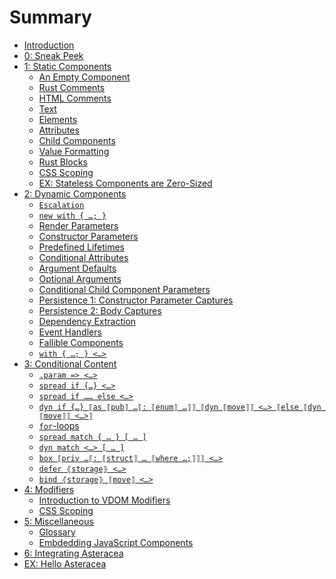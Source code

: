 # Summary

- [Introduction](./intro.md)
- [0: Sneak Peek](./0_sneak_peek.md)
- [1: Static Components](./static_components/index.md)
  - [An Empty Component](./static_components/empty_component.md)
  - [Rust Comments](./static_components/rust_comments.md)
  - [HTML Comments](./static_components/html_comments.md)
  - [Text](./static_components/text.md)
  - [Elements](./static_components/elements.md)
  - [Attributes]()
  - [Child Components](./static_components/child_components.md)
  - [Value Formatting]()
  - [Rust Blocks]()
  - [CSS Scoping]()
  - [EX: Stateless Components are Zero-Sized](./static_components/ex_stateless_components_are_zero-sized.md)
- [2: Dynamic Components]()
  - [`Escalation`](./dynamic_components/escalation.md)
  - [`new with { …; }`](./dynamic_components/new_with.md)
  - [Render Parameters]()
  - [Constructor Parameters]()
  - [Predefined Lifetimes](./dynamic_components/predefined_lifetimes.md)
  - [Conditional Attributes](./dynamic_components/conditional_attributes.md)
  - [Argument Defaults](./dynamic_components/argument_defaults.md)
  - [Optional Arguments](./dynamic_components/optional_arguments.md)
  - [Conditional Child Component Parameters](./dynamic_components/conditional_child_component_parameters.md)
  - [Persistence 1: Constructor Parameter Captures]()
  - [Persistence 2: Body Captures](./dynamic_components/body_captures.md)
  - [Dependency Extraction](./dynamic_components/dependency_extraction.md)
  - [Event Handlers]()
  - [Fallible Components]()
  - [`with { …; } <…>`](./dynamic_components/with.md)
- [3: Conditional Content]()
  - [`.param => <…>`]()
  - [`spread if {…} <…>`](./conditional_content/spread_if.md)
  - [`spread if …… else <…>`](./conditional_content/spread_if_else.md)
  - [`dyn if {…} ⟦as ⟦pub⟧ …⟦: ⟦enum⟧ …⟧⟧ ⟦dyn ⟦move⟧⟧ <…> ⟦else ⟦dyn ⟦move⟧⟧ <…>⟧`]()
  - [`for`-loops](./conditional_content/for.md)
  - [`spread match { … } [ … ]`](./conditional_content/spread_match.md)
  - [`dyn match <…> [ … ]`]()
  - [`box ⟦priv …⟦: ⟦struct⟧ … ⟦where …;⟧⟧⟧ <…>`](./conditional_content/box.md)
  - [`defer ⦃storage⦄ <…>`](./conditional_content/defer.md)
  - [`bind ⦃storage⦄ ⟦move⟧ <…>`](./conditional_content/bind.md)
- [4: Modifiers]()
  - [Introduction to VDOM Modifiers]()
  - [CSS Scoping]()
- [5: Miscellaneous]()
  - [Glossary](./misc/glossary.md)
  - [Embdedding JavaScript Components]()
- [6: Integrating Asteracea]()
- [EX: Hello Asteracea](./ex_hello_asteracea.md)
